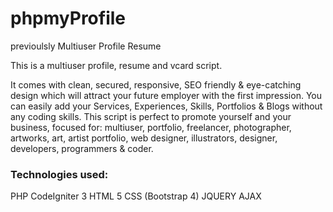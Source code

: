 # phpmyProfile
previoulsly Multiuser Profile Resume

This is a multiuser profile, resume and vcard script. 
 
It comes with clean, secured, responsive, SEO friendly & eye-catching design which will attract your future employer with the first impression. 
You can easily add your Services, Experiences, Skills, Portfolios & Blogs without any coding skills. 
This script is perfect to promote yourself and your business, focused for: 
multiuser, portfolio, freelancer, photographer, artworks, art, artist portfolio, web designer, illustrators, designer, developers, programmers & coder. 
 
### Technologies used:
 
PHP CodeIgniter 3
HTML 5
CSS (Bootstrap 4)
JQUERY
AJAX
